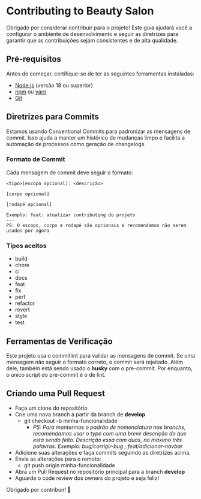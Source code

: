 # Contributing to Beauty Salon

Obrigado por considerar contribuir para o projeto! Este guia ajudará você a configurar o ambiente de desenvolvimento e seguir as diretrizes para garantir que as contribuições sejam consistentes e de alta qualidade.

## Pré-requisitos

Antes de começar, certifique-se de ter as seguintes ferramentas instaladas:
- [Node.js](https://nodejs.org/) (versão 18 ou superior)
- [npm](https://www.npmjs.com/) ou [yarn](https://yarnpkg.com/)
- [Git](https://git-scm.com/)

## Diretrizes para Commits
Estamos usando Conventional Commits para padronizar as mensagens de commit. Isso ajuda a manter um histórico de mudanças limpo e facilita a automação de processos como geração de changelogs.

### Formato de Commit
Cada mensagem de commit deve seguir o formato:

```
<tipo>[escopo opcional]: <descrição>

[corpo opcional]

[rodapé opcional]

Exemplo: feat: atualizar contributing do projeto
---
PS: O escopo, corpo e rodapé são opcionais e recomendamos não serem usados por agora
```

### Tipos aceitos

- build
- chore
- ci
- docs
- feat
- fix
- perf
- refactor
- revert
- style
- test

## Ferramentas de Verificação
Este projeto usa o commitlint para validar as mensagens de commit. Se uma mensagem não seguir o formato correto, o commit será rejeitado.
Além dele, também está sendo usado o **husky** com o pre-commit. Por enquanto, o único script do pre-commit é o de lint.

## Criando uma Pull Request

- Faça um clone do repositório
- Crie uma nova branch a partir da branch de **develop**
    - git checkout -b minha-funcionalidade
        - *PS: Para mantermos o padrão de nomenclatura nas branchs, recomendamos usar o type com uma breve descrição do que está sendo feito. Descrição essa com duas, no máximo três palavras. Exemplo: bug/corrigir-bug ; feat/adicionar-navbar*
- Adicione suas alterações e faça commits seguindo as diretrizes acima.
- Envie as alterações para o remoto:
    - git push origin minha-funcionalidade
- Abra um Pull Request no repositório principal para a branch **develop**
- Aguarde o code review dos owners do projeto e seja feliz!

Obrigado por contribuir! 🎉